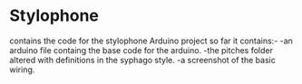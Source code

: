 # Stylophone
contains the code for the stylophone Arduino project 
so far it contains:- 
-an arduino file containg the base code for the arduino.
-the pitches folder altered with definitions in the syphago style.
-a screenshot of the basic wiring.
